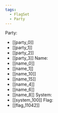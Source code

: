 ```yaml
---
tags:
  - FlagSet
  - Party
---
```

Party:
- [[party_0]]
- [[party_1]]
- [[party_2]]
- [[party_3]]
Name:
- [[name_0]]
- [[name_1]]
- [[name_10]]
- [[name_15]]
- [[name_4]]
- [[name_6]]
- [[name_8]]
System:
- [[system_100]]
Flag:
- [[flag_11042]]
